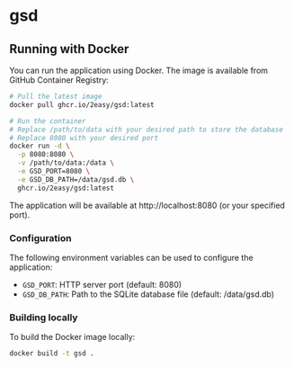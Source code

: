 # gsd

## Running with Docker

You can run the application using Docker. The image is available from GitHub Container Registry:

```bash
# Pull the latest image
docker pull ghcr.io/2easy/gsd:latest

# Run the container
# Replace /path/to/data with your desired path to store the database
# Replace 8080 with your desired port
docker run -d \
  -p 8080:8080 \
  -v /path/to/data:/data \
  -e GSD_PORT=8080 \
  -e GSD_DB_PATH=/data/gsd.db \
  ghcr.io/2easy/gsd:latest
```

The application will be available at http://localhost:8080 (or your specified port).

### Configuration

The following environment variables can be used to configure the application:

- `GSD_PORT`: HTTP server port (default: 8080)
- `GSD_DB_PATH`: Path to the SQLite database file (default: /data/gsd.db)

### Building locally

To build the Docker image locally:

```bash
docker build -t gsd .
```